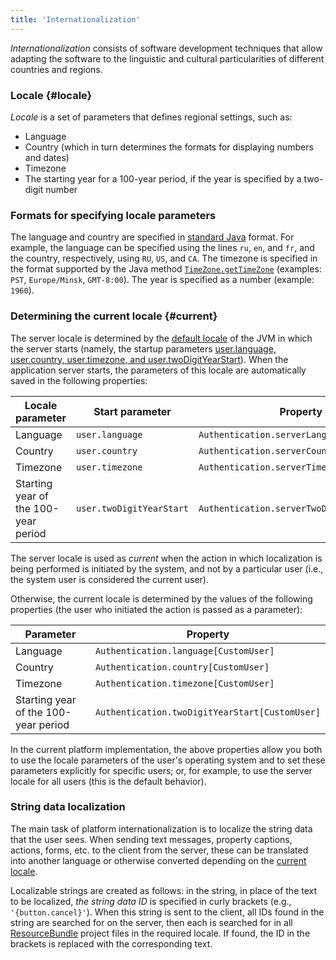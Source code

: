 ```yaml
---
title: 'Internationalization'
---
```


*Internationalization* consists of software development techniques that allow adapting the software to the linguistic and cultural particularities of different countries and regions.

### Locale  {#locale}

*Locale* is a set of parameters that defines regional settings, such as:

-   Language
-   Country (which in turn determines the formats for displaying numbers and dates)
-   Timezone
-   The starting year for a 100-year period, if the year is specified by a two-digit number

### Formats for specifying locale parameters

The language and country are specified in [standard Java](https://docs.oracle.com/javase/tutorial/i18n/locale/create.html) format. For example, the language can be specified using the lines `ru`, `en`, and `fr`, and the country, respectively, using `RU`, `US`, and `CA`. The timezone is specified in the format supported by the Java method [`TimeZone.getTimeZone`](https://docs.oracle.com/javase/8/docs/api/java/util/TimeZone.html#getTimeZone-java.lang.String-) (examples: `PST`, `Europe/Minsk`, `GMT-8:00`).  The year is specified as a number (example: `1960`).

### Determining the current locale {#current}

The server locale is determined by the [default locale](http://www.oracle.com/us/technologies/java/locale-140624.html) of the JVM in which the server starts (namely, the startup parameters [user.language, user.country, user.timezone, and user.twoDigitYearStart](Launch_parameters.md#locale)). When the application server starts, the parameters of this locale are automatically saved in the following properties:

| Locale parameter                     | Start parameter          | Property                                   |
| ------------------------------------ | ------------------------ | ------------------------------------------ |
| Language                             | `user.language`          | `Authentication.serverLanguage[]`          |
| Country                              | `user.country`           | `Authentication.serverCountry[]`           |
| Timezone                             | `user.timezone`          | `Authentication.serverTimezone[]`          |
| Starting year of the 100-year period | `user.twoDigitYearStart` | `Authentication.serverTwoDigitYearStart[]` |

The server locale is used as *current* when the action in which localization is being performed is initiated by the system, and not by a particular user (i.e., the system user is considered the current user).

Otherwise, the current locale is determined by the values of the following properties (the user who initiated the action is passed as a parameter):

| Parameter                            | Property                                       |
| ------------------------------------ | ---------------------------------------------- |
| Language                             | `Authentication.language[CustomUser]`          |
| Country                              | `Authentication.country[CustomUser]`           |
| Timezone                             | `Authentication.timezone[CustomUser]`          |
| Starting year of the 100-year period | `Authentication.twoDigitYearStart[CustomUser]` |

In the current platform implementation, the above properties allow you both to use the locale parameters of the user's operating system and to set these parameters explicitly for specific users; or, for example, to use the server locale for all users (this is the default behavior).

### String data localization

The main task of platform internationalization is to localize the string data that the user sees. When sending text messages, property captions, actions, forms, etc. to the client from the server, these can be translated into another language or otherwise converted depending on the [current locale](#current).

Localizable strings are created as follows: in the string, in place of the text to be localized, *the string data ID* is specified in curly brackets (e.g., `'{button.cancel}'`). When this string is sent to the client, all IDs found in the string are searched for on the server, then each is searched for in all [ResourceBundle](https://en.wikipedia.org/wiki/Java_resource_bundle) project files in the required locale. If found, the ID in the brackets is replaced with the corresponding text.
